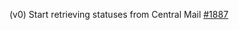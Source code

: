 (v0) Start retrieving statuses from Central Mail [#1887](https://github.com/department-of-veterans-affairs/vets-api/pull/1887)
